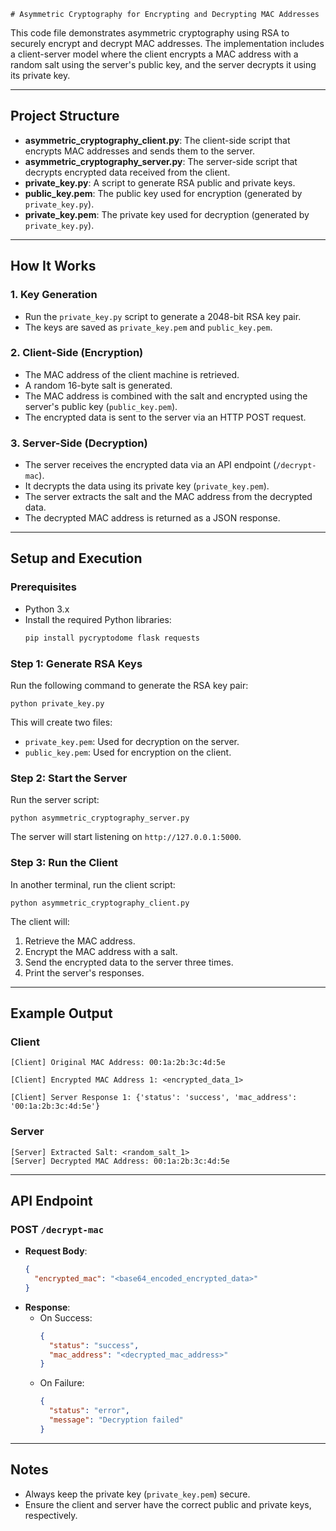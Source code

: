 ```
# Asymmetric Cryptography for Encrypting and Decrypting MAC Addresses

```
This code file demonstrates asymmetric cryptography using RSA to securely encrypt and decrypt MAC addresses. The implementation includes a client-server model where the client encrypts a MAC address with a random salt using the server's public key, and the server decrypts it using its private key.

---

## Project Structure
- **asymmetric_cryptography_client.py**: The client-side script that encrypts MAC addresses and sends them to the server.
- **asymmetric_cryptography_server.py**: The server-side script that decrypts encrypted data received from the client.
- **private_key.py**: A script to generate RSA public and private keys.
- **public_key.pem**: The public key used for encryption (generated by `private_key.py`).
- **private_key.pem**: The private key used for decryption (generated by `private_key.py`).

---

## How It Works

### 1. Key Generation
- Run the `private_key.py` script to generate a 2048-bit RSA key pair.
- The keys are saved as `private_key.pem` and `public_key.pem`.

### 2. Client-Side (Encryption)
- The MAC address of the client machine is retrieved.
- A random 16-byte salt is generated.
- The MAC address is combined with the salt and encrypted using the server's public key (`public_key.pem`).
- The encrypted data is sent to the server via an HTTP POST request.

### 3. Server-Side (Decryption)
- The server receives the encrypted data via an API endpoint (`/decrypt-mac`).
- It decrypts the data using its private key (`private_key.pem`).
- The server extracts the salt and the MAC address from the decrypted data.
- The decrypted MAC address is returned as a JSON response.

---

## Setup and Execution

### Prerequisites
- Python 3.x
- Install the required Python libraries:
  ```bash
  pip install pycryptodome flask requests
  ```

### Step 1: Generate RSA Keys
Run the following command to generate the RSA key pair:
```
python private_key.py
```
This will create two files:
- `private_key.pem`: Used for decryption on the server.
- `public_key.pem`: Used for encryption on the client.

### Step 2: Start the Server
Run the server script:
```
python asymmetric_cryptography_server.py
```
The server will start listening on `http://127.0.0.1:5000`.

### Step 3: Run the Client
In another terminal, run the client script:
```
python asymmetric_cryptography_client.py
```
The client will:
1. Retrieve the MAC address.
2. Encrypt the MAC address with a salt.
3. Send the encrypted data to the server three times.
4. Print the server's responses.

---

## Example Output

### Client
```
[Client] Original MAC Address: 00:1a:2b:3c:4d:5e

[Client] Encrypted MAC Address 1: <encrypted_data_1>

[Client] Server Response 1: {'status': 'success', 'mac_address': '00:1a:2b:3c:4d:5e'}
```

### Server
```
[Server] Extracted Salt: <random_salt_1>
[Server] Decrypted MAC Address: 00:1a:2b:3c:4d:5e
```

---

## API Endpoint
### POST `/decrypt-mac`
- **Request Body**: 
  ```json
  {
    "encrypted_mac": "<base64_encoded_encrypted_data>"
  }
  ```
- **Response**:
  - On Success:
    ```json
    {
      "status": "success",
      "mac_address": "<decrypted_mac_address>"
    }
    ```
  - On Failure:
    ```json
    {
      "status": "error",
      "message": "Decryption failed"
    }
    ```

---

## Notes
- Always keep the private key (`private_key.pem`) secure.
- Ensure the client and server have the correct public and private keys, respectively.